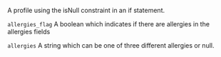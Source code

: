 A profile using the isNull constraint in an if statement.

`allergies_flag` A boolean which indicates if there are allergies in the allergies fields

`allergies` A string which can be one of three different allergies or null.
